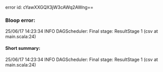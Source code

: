error id: cYawXXGQX3jW3cAWq2AWng==
### Bloop error:

25/06/17 14:23:34 INFO DAGScheduler: Final stage: ResultStage 1 (csv at main.scala:24)
#### Short summary: 

25/06/17 14:23:34 INFO DAGScheduler: Final stage: ResultStage 1 (csv at main.scala:24)